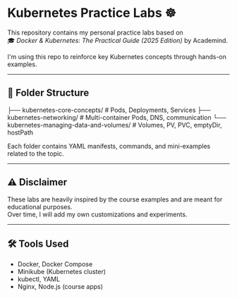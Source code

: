 # Kubernetes Practice Labs ☸️

This repository contains my personal practice labs based on  
🎓 *Docker & Kubernetes: The Practical Guide (2025 Edition)* by Academind.

I'm using this repo to reinforce key Kubernetes concepts through hands-on examples.

---

## 📁 Folder Structure
├── kubernetes-core-concepts/ # Pods, Deployments, Services
├── kubernetes-networking/ # Multi-container Pods, DNS, communication
└── kubernetes-managing-data-and-volumes/ # Volumes, PV, PVC, emptyDir, hostPath


Each folder contains YAML manifests, commands, and mini-examples related to the topic.

---

## ⚠️ Disclaimer

These labs are heavily inspired by the course examples and are meant for educational purposes.  
Over time, I will add my own customizations and experiments.

---

## 🛠 Tools Used

- Docker, Docker Compose  
- Minikube (Kubernetes cluster)  
- kubectl, YAML  
- Nginx, Node.js (course apps)
